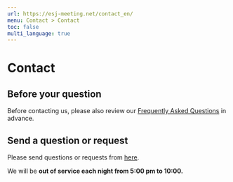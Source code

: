 ```yaml
---
url: https://esj-meeting.net/contact_en/
menu: Contact > Contact
toc: false
multi_language: true
---
```


# Contact

## Before your question
Before contacting us, please also review our [Frequently Asked Questions](faq_en) in advance.

## Send a question or request

Please send questions or requests from [here](https://otoiawase.jp/do/public/form/seitai/3).

We will be **out of service each night from 5:00 pm to 10:00.**
